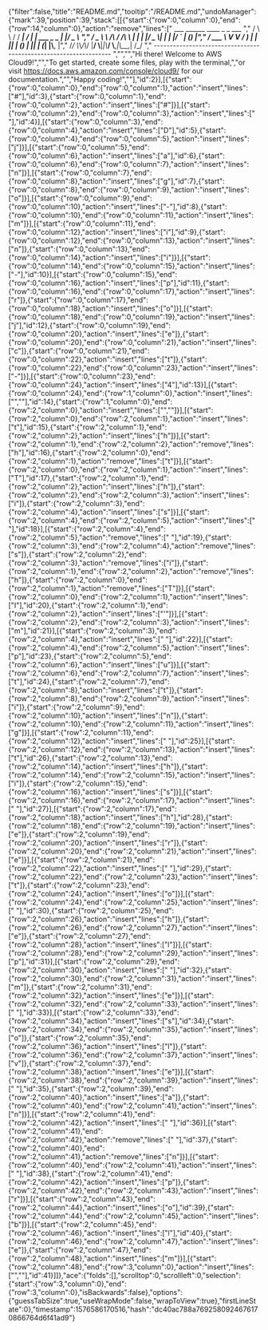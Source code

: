 {"filter":false,"title":"README.md","tooltip":"/README.md","undoManager":{"mark":39,"position":39,"stack":[[{"start":{"row":0,"column":0},"end":{"row":14,"column":0},"action":"remove","lines":["         ___        ______     ____ _                 _  ___  ","        / \\ \\      / / ___|   / ___| | ___  _   _  __| |/ _ \\ ","       / _ \\ \\ /\\ / /\\___ \\  | |   | |/ _ \\| | | |/ _` | (_) |","      / ___ \\ V  V /  ___) | | |___| | (_) | |_| | (_| |\\__, |","     /_/   \\_\\_/\\_/  |____/   \\____|_|\\___/ \\__,_|\\__,_|  /_/ "," ----------------------------------------------------------------- ","","","Hi there! Welcome to AWS Cloud9!","","To get started, create some files, play with the terminal,","or visit https://docs.aws.amazon.com/console/cloud9/ for our documentation.","","Happy coding!",""],"id":2}],[{"start":{"row":0,"column":0},"end":{"row":0,"column":1},"action":"insert","lines":["#"],"id":3},{"start":{"row":0,"column":1},"end":{"row":0,"column":2},"action":"insert","lines":["#"]}],[{"start":{"row":0,"column":2},"end":{"row":0,"column":3},"action":"insert","lines":[" "],"id":4}],[{"start":{"row":0,"column":3},"end":{"row":0,"column":4},"action":"insert","lines":["D"],"id":5},{"start":{"row":0,"column":4},"end":{"row":0,"column":5},"action":"insert","lines":["j"]}],[{"start":{"row":0,"column":5},"end":{"row":0,"column":6},"action":"insert","lines":["a"],"id":6},{"start":{"row":0,"column":6},"end":{"row":0,"column":7},"action":"insert","lines":["n"]}],[{"start":{"row":0,"column":7},"end":{"row":0,"column":8},"action":"insert","lines":["g"],"id":7},{"start":{"row":0,"column":8},"end":{"row":0,"column":9},"action":"insert","lines":["o"]}],[{"start":{"row":0,"column":9},"end":{"row":0,"column":10},"action":"insert","lines":["-"],"id":8},{"start":{"row":0,"column":10},"end":{"row":0,"column":11},"action":"insert","lines":["m"]}],[{"start":{"row":0,"column":11},"end":{"row":0,"column":12},"action":"insert","lines":["i"],"id":9},{"start":{"row":0,"column":12},"end":{"row":0,"column":13},"action":"insert","lines":["n"]},{"start":{"row":0,"column":13},"end":{"row":0,"column":14},"action":"insert","lines":["i"]}],[{"start":{"row":0,"column":14},"end":{"row":0,"column":15},"action":"insert","lines":["-"],"id":10}],[{"start":{"row":0,"column":15},"end":{"row":0,"column":16},"action":"insert","lines":["p"],"id":11},{"start":{"row":0,"column":16},"end":{"row":0,"column":17},"action":"insert","lines":["r"]},{"start":{"row":0,"column":17},"end":{"row":0,"column":18},"action":"insert","lines":["o"]}],[{"start":{"row":0,"column":18},"end":{"row":0,"column":19},"action":"insert","lines":["j"],"id":12},{"start":{"row":0,"column":19},"end":{"row":0,"column":20},"action":"insert","lines":["e"]},{"start":{"row":0,"column":20},"end":{"row":0,"column":21},"action":"insert","lines":["c"]},{"start":{"row":0,"column":21},"end":{"row":0,"column":22},"action":"insert","lines":["t"]},{"start":{"row":0,"column":22},"end":{"row":0,"column":23},"action":"insert","lines":["-"]}],[{"start":{"row":0,"column":23},"end":{"row":0,"column":24},"action":"insert","lines":["4"],"id":13}],[{"start":{"row":0,"column":24},"end":{"row":1,"column":0},"action":"insert","lines":["",""],"id":14},{"start":{"row":1,"column":0},"end":{"row":2,"column":0},"action":"insert","lines":["",""]}],[{"start":{"row":2,"column":0},"end":{"row":2,"column":1},"action":"insert","lines":["t"],"id":15},{"start":{"row":2,"column":1},"end":{"row":2,"column":2},"action":"insert","lines":["h"]}],[{"start":{"row":2,"column":1},"end":{"row":2,"column":2},"action":"remove","lines":["h"],"id":16},{"start":{"row":2,"column":0},"end":{"row":2,"column":1},"action":"remove","lines":["t"]}],[{"start":{"row":2,"column":0},"end":{"row":2,"column":1},"action":"insert","lines":["T"],"id":17},{"start":{"row":2,"column":1},"end":{"row":2,"column":2},"action":"insert","lines":["h"]},{"start":{"row":2,"column":2},"end":{"row":2,"column":3},"action":"insert","lines":["i"]},{"start":{"row":2,"column":3},"end":{"row":2,"column":4},"action":"insert","lines":["s"]}],[{"start":{"row":2,"column":4},"end":{"row":2,"column":5},"action":"insert","lines":[" "],"id":18}],[{"start":{"row":2,"column":4},"end":{"row":2,"column":5},"action":"remove","lines":[" "],"id":19},{"start":{"row":2,"column":3},"end":{"row":2,"column":4},"action":"remove","lines":["s"]},{"start":{"row":2,"column":2},"end":{"row":2,"column":3},"action":"remove","lines":["i"]},{"start":{"row":2,"column":1},"end":{"row":2,"column":2},"action":"remove","lines":["h"]},{"start":{"row":2,"column":0},"end":{"row":2,"column":1},"action":"remove","lines":["T"]}],[{"start":{"row":2,"column":0},"end":{"row":2,"column":1},"action":"insert","lines":["I"],"id":20},{"start":{"row":2,"column":1},"end":{"row":2,"column":2},"action":"insert","lines":["'"]}],[{"start":{"row":2,"column":2},"end":{"row":2,"column":3},"action":"insert","lines":["m"],"id":21}],[{"start":{"row":2,"column":3},"end":{"row":2,"column":4},"action":"insert","lines":[" "],"id":22}],[{"start":{"row":2,"column":4},"end":{"row":2,"column":5},"action":"insert","lines":["p"],"id":23},{"start":{"row":2,"column":5},"end":{"row":2,"column":6},"action":"insert","lines":["u"]}],[{"start":{"row":2,"column":6},"end":{"row":2,"column":7},"action":"insert","lines":["t"],"id":24},{"start":{"row":2,"column":7},"end":{"row":2,"column":8},"action":"insert","lines":["t"]},{"start":{"row":2,"column":8},"end":{"row":2,"column":9},"action":"insert","lines":["i"]},{"start":{"row":2,"column":9},"end":{"row":2,"column":10},"action":"insert","lines":["n"]},{"start":{"row":2,"column":10},"end":{"row":2,"column":11},"action":"insert","lines":["g"]}],[{"start":{"row":2,"column":11},"end":{"row":2,"column":12},"action":"insert","lines":[" "],"id":25}],[{"start":{"row":2,"column":12},"end":{"row":2,"column":13},"action":"insert","lines":["t"],"id":26},{"start":{"row":2,"column":13},"end":{"row":2,"column":14},"action":"insert","lines":["h"]},{"start":{"row":2,"column":14},"end":{"row":2,"column":15},"action":"insert","lines":["i"]},{"start":{"row":2,"column":15},"end":{"row":2,"column":16},"action":"insert","lines":["s"]}],[{"start":{"row":2,"column":16},"end":{"row":2,"column":17},"action":"insert","lines":[" "],"id":27}],[{"start":{"row":2,"column":17},"end":{"row":2,"column":18},"action":"insert","lines":["h"],"id":28},{"start":{"row":2,"column":18},"end":{"row":2,"column":19},"action":"insert","lines":["e"]},{"start":{"row":2,"column":19},"end":{"row":2,"column":20},"action":"insert","lines":["r"]},{"start":{"row":2,"column":20},"end":{"row":2,"column":21},"action":"insert","lines":["e"]}],[{"start":{"row":2,"column":21},"end":{"row":2,"column":22},"action":"insert","lines":[" "],"id":29},{"start":{"row":2,"column":22},"end":{"row":2,"column":23},"action":"insert","lines":["t"]},{"start":{"row":2,"column":23},"end":{"row":2,"column":24},"action":"insert","lines":["o"]}],[{"start":{"row":2,"column":24},"end":{"row":2,"column":25},"action":"insert","lines":[" "],"id":30},{"start":{"row":2,"column":25},"end":{"row":2,"column":26},"action":"insert","lines":["h"]},{"start":{"row":2,"column":26},"end":{"row":2,"column":27},"action":"insert","lines":["e"]},{"start":{"row":2,"column":27},"end":{"row":2,"column":28},"action":"insert","lines":["l"]}],[{"start":{"row":2,"column":28},"end":{"row":2,"column":29},"action":"insert","lines":["p"],"id":31}],[{"start":{"row":2,"column":29},"end":{"row":2,"column":30},"action":"insert","lines":[" "],"id":32},{"start":{"row":2,"column":30},"end":{"row":2,"column":31},"action":"insert","lines":["m"]},{"start":{"row":2,"column":31},"end":{"row":2,"column":32},"action":"insert","lines":["e"]}],[{"start":{"row":2,"column":32},"end":{"row":2,"column":33},"action":"insert","lines":[" "],"id":33}],[{"start":{"row":2,"column":33},"end":{"row":2,"column":34},"action":"insert","lines":["s"],"id":34},{"start":{"row":2,"column":34},"end":{"row":2,"column":35},"action":"insert","lines":["o"]},{"start":{"row":2,"column":35},"end":{"row":2,"column":36},"action":"insert","lines":["l"]},{"start":{"row":2,"column":36},"end":{"row":2,"column":37},"action":"insert","lines":["v"]},{"start":{"row":2,"column":37},"end":{"row":2,"column":38},"action":"insert","lines":["e"]}],[{"start":{"row":2,"column":38},"end":{"row":2,"column":39},"action":"insert","lines":[" "],"id":35},{"start":{"row":2,"column":39},"end":{"row":2,"column":40},"action":"insert","lines":["a"]},{"start":{"row":2,"column":40},"end":{"row":2,"column":41},"action":"insert","lines":["n"]}],[{"start":{"row":2,"column":41},"end":{"row":2,"column":42},"action":"insert","lines":[" "],"id":36}],[{"start":{"row":2,"column":41},"end":{"row":2,"column":42},"action":"remove","lines":[" "],"id":37},{"start":{"row":2,"column":40},"end":{"row":2,"column":41},"action":"remove","lines":["n"]}],[{"start":{"row":2,"column":40},"end":{"row":2,"column":41},"action":"insert","lines":[" "],"id":38},{"start":{"row":2,"column":41},"end":{"row":2,"column":42},"action":"insert","lines":["p"]},{"start":{"row":2,"column":42},"end":{"row":2,"column":43},"action":"insert","lines":["r"]}],[{"start":{"row":2,"column":43},"end":{"row":2,"column":44},"action":"insert","lines":["o"],"id":39},{"start":{"row":2,"column":44},"end":{"row":2,"column":45},"action":"insert","lines":["b"]}],[{"start":{"row":2,"column":45},"end":{"row":2,"column":46},"action":"insert","lines":["l"],"id":40},{"start":{"row":2,"column":46},"end":{"row":2,"column":47},"action":"insert","lines":["e"]},{"start":{"row":2,"column":47},"end":{"row":2,"column":48},"action":"insert","lines":["m"]}],[{"start":{"row":2,"column":48},"end":{"row":3,"column":0},"action":"insert","lines":["",""],"id":41}]]},"ace":{"folds":[],"scrolltop":0,"scrollleft":0,"selection":{"start":{"row":3,"column":0},"end":{"row":3,"column":0},"isBackwards":false},"options":{"guessTabSize":true,"useWrapMode":false,"wrapToView":true},"firstLineState":0},"timestamp":1576586170516,"hash":"dc40ac788a7692580924676170866764d6f41ad9"}